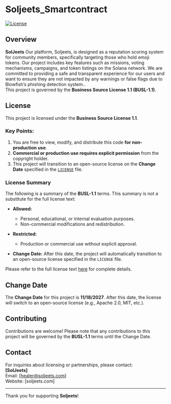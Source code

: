 # Soljeets_Smartcontract

[![License](https://img.shields.io/badge/license-BUSL--1.1-blue)](LICENSE)

## Overview

**SolJeets** Our platform, Soljeets, is designed as a reputation scoring system for community members, specifically targeting those who hold emoji tokens. Our project includes key features such as missions, voting mechanisms, campaigns, and token listings on the Solana network. We are committed to providing a safe and transparent experience for our users and want to ensure they are not impacted by any warnings or false flags due to Blowfish’s phishing detection system..  
This project is governed by the **Business Source License 1.1 (BUSL-1.1)**.

## License

This project is licensed under the **Business Source License 1.1**.  

### Key Points:
1. You are free to view, modify, and distribute this code **for non-production use**.
2. **Commercial or production use requires explicit permission** from the copyright holder.
3. This project will transition to an open-source license on the **Change Date** specified in the [`LICENSE`](./LICENSE) file.

### License Summary

The following is a summary of the **BUSL-1.1** terms. This summary is not a substitute for the full license text:

- **Allowed:**
  - Personal, educational, or internal evaluation purposes.
  - Non-commercial modifications and redistribution.

- **Restricted:**
  - Production or commercial use without explicit approval.

- **Change Date:**
  After this date, the project will automatically transition to an open-source license specified in the `LICENSE` file.

Please refer to the full license text [here](./LICENSE) for complete details.

## Change Date

The **Change Date** for this project is **11/18/2027**. After this date, the license will switch to an open-source license (e.g., Apache 2.0, MIT, etc.).

## Contributing

Contributions are welcome! Please note that any contributions to this project will be governed by the **BUSL-1.1** terms until the Change Date.

## Contact

For inquiries about licensing or partnerships, please contact:  
**[SolJeets]**  
Email: [healer@soljeets.com]  
Website: [soljeets.com]

---

Thank you for supporting **Soljeets**!
